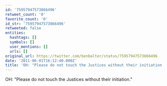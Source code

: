 ```yaml
---
id: '75957947573866496'
retweet_count: '0'
favorite_count: '0'
id_str: '75957947573866496'
retweeted: false
entities:
  hashtags: []
  symbols: []
  user_mentions: []
  urls: []
original_url: https://twitter.com/benbalter/status/75957947573866496
date: '2011-06-01T16:12:40.000Z'
title: 'OH: "Please do not touch the Justices without their initiation."'
---
```


OH: "Please do not touch the Justices without their initiation."